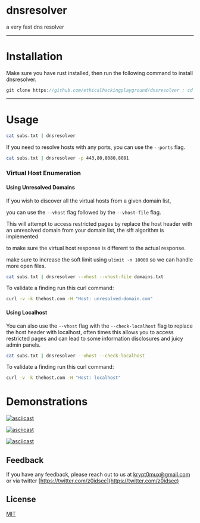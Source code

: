 # dnsresolver

a very fast dns resolver

---

# Installation

Make sure you have rust installed, then run the following command to install dnsresolver.

```rust
git clone https://github.com/ethicalhackingplayground/dnsresolver ; cd dnsresolver ; cargo install --path .
```

---

# Usage

```bash
cat subs.txt | dnsresolver
```

If you need to resolve hosts with any ports, you can use the `--ports` flag.

```bash
cat subs.txt | dnsresolver -p 443,80,8080,8081
```

### Virtual Host Enumeration

#### Using Unresolved Domains

If you wish to discover all the virtual hosts from a given domain list,

you can use the `--vhost` flag followed by the `--vhost-file` flag.

This will attempt to access restricted pages by replace the host header with an unresolved domain from your domain list, the sift algorithm is implemented

to make sure the virtual host response is different to the actual response.

make sure to increase the soft limit using `ulimit -n 10000` so we can handle more open files.

```bash
cat subs.txt | dnsresolver --vhost --vhost-file domains.txt
```

To validate a finding run this curl command:

```bash
curl -v -k thehost.com -H "Host: unresolved-domain.com"
```

#### Using Localhost

You can also use the `--vhost` flag with the `--check-localhost` flag to replace the host header with localhost, often times this allows you to access
restricted pages and can lead to some information disclosures and juicy admin panels.

```bash
cat subs.txt | dnsresolver --vhost --check-localhost
```

To validate a finding run this curl command:

```bash
curl -v -k thehost.com -H "Host: localhost"
```

# Demonstrations

[![asciicast](https://asciinema.org/a/g8lpcHqYeiYdljWxShrgX8naP.svg)](https://asciinema.org/a/g8lpcHqYeiYdljWxShrgX8naP)

[![asciicast](https://asciinema.org/a/GYBZM85QI6SbTiXz59Ncp1mT9.svg)](https://asciinema.org/a/GYBZM85QI6SbTiXz59Ncp1mT9)

[![asciicast](https://asciinema.org/a/VbhwK5GTEHeonVwh55Z6tsfHr.svg)](https://asciinema.org/a/VbhwK5GTEHeonVwh55Z6tsfHr)

## Feedback

If you have any feedback, please reach out to us at krypt0mux@gmail.com or via twitter [https://twitter.com/z0idsec](https://twitter.com/z0idsec)

## License

[MIT](https://choosealicense.com/licenses/mit/)
